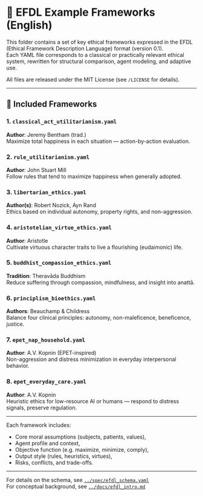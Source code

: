 # 📁 EFDL Example Frameworks (English)

This folder contains a set of key ethical frameworks expressed in the EFDL (Ethical Framework Description Language) format (version 0.1).  
Each YAML file corresponds to a classical or practically relevant ethical system, rewritten for structural comparison, agent modeling, and adaptive use.

All files are released under the MIT License (see `/LICENSE` for details).

---

## 📄 Included Frameworks

### 1. `classical_act_utilitarianism.yaml`
**Author**: Jeremy Bentham (trad.)  
Maximize total happiness in each situation — action-by-action evaluation.

### 2. `rule_utilitarianism.yaml`
**Author**: John Stuart Mill  
Follow rules that tend to maximize happiness when generally adopted.

### 3. `libertarian_ethics.yaml`
**Author(s)**: Robert Nozick, Ayn Rand  
Ethics based on individual autonomy, property rights, and non-aggression.

### 4. `aristotelian_virtue_ethics.yaml`
**Author**: Aristotle  
Cultivate virtuous character traits to live a flourishing (eudaimonic) life.

### 5. `buddhist_compassion_ethics.yaml`
**Tradition**: Theravāda Buddhism  
Reduce suffering through compassion, mindfulness, and insight into anattā.

### 6. `principlism_bioethics.yaml`
**Authors**: Beauchamp & Childress  
Balance four clinical principles: autonomy, non-maleficence, beneficence, justice.

### 7. `epet_nap_household.yaml`
**Author**: A.V. Kopnin (EPET-inspired)  
Non-aggression and distress minimization in everyday interpersonal behavior.

### 8. `epet_everyday_care.yaml`
**Author**: A.V. Kopnin  
Heuristic ethics for low-resource AI or humans — respond to distress signals, preserve regulation.

---

Each framework includes:
- Core moral assumptions (subjects, patients, values),
- Agent profile and context,
- Objective function (e.g. maximize, minimize, comply),
- Output style (rules, heuristics, virtues),
- Risks, conflicts, and trade-offs.

---

For details on the schema, see [`../spec/efdl_schema.yaml`](../spec/efdl_schema.yaml)  
For conceptual background, see [`../docs/efdl_intro.md`](../docs/efdl_intro.md)

